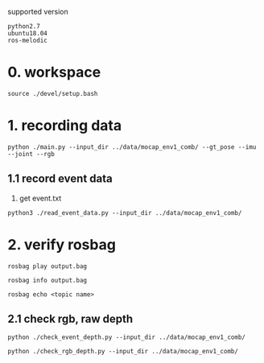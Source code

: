 supported version
```
python2.7
ubuntu18.04
ros-melodic
```

# 0. workspace
```
source ./devel/setup.bash
```

# 1. recording data
```
python ./main.py --input_dir ../data/mocap_env1_comb/ --gt_pose --imu --joint --rgb
```


## 1.1 record event data
1. get event.txt
```
python3 ./read_event_data.py --input_dir ../data/mocap_env1_comb/ 
```

# 2. verify rosbag

```
rosbag play output.bag
```

```
rosbag info output.bag
```

```
rosbag echo <topic name>
```

## 2.1 check rgb, raw depth
```
python ./check_event_depth.py --input_dir ../data/mocap_env1_comb/
```


```
python ./check_rgb_depth.py --input_dir ../data/mocap_env1_comb/
```